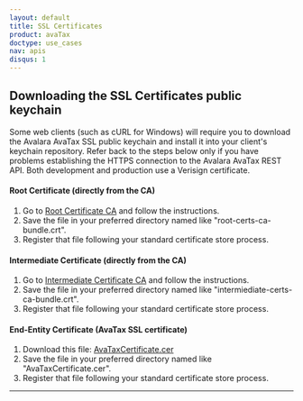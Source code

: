```yaml
---
layout: default
title: SSL Certificates
product: avaTax
doctype: use_cases
nav: apis
disqus: 1
---
```

<h2>Downloading the SSL Certificates public keychain</h2>
Some web clients (such as cURL for Windows) will require you to download the Avalara AvaTax SSL public keychain and install it into your client's keychain repository. Refer back to the steps below only if you have problems establishing the HTTPS connection to the Avalara AvaTax REST API. Both development and production use a Verisign certificate.
<h4>Root Certificate (directly from the CA)</h4>
<ol>
	<li>Go to <a href="https://www.digicert.com/digicert-root-certificates.htm">Root Certificate CA</a> and follow the instructions.</li>
	<li>Save the file in your preferred directory named like "root-certs-ca-bundle.crt".</li>
	<li>Register that file following your standard certificate store process.</li>
</ol>
<h4>Intermediate Certificate (directly from the CA)</h4>
<ol>
	<li>Go to <a href="https://www.digicert.com/digicert-root-certificates.htm#intermediates">Intermediate Certificate CA</a> and follow the instructions.</li>
	<li>Save the file in your preferred directory named like "intermiediate-certs-ca-bundle.crt".</li>
	<li>Register that file following your standard certificate store process.</li>
</ol>
<h4>End-Entity Certificate (AvaTax SSL certificate)</h4>
<ol>
	<li>Download this file: <a href="_data/AvaTaxCertificate.cer">AvaTaxCertificate.cer</a></li>
	<li>Save the file in your preferred directory named like "AvaTaxCertificate.cer".</li>
	<li>Register that file following your standard certificate store process.</li>
</ol>

<hr />
